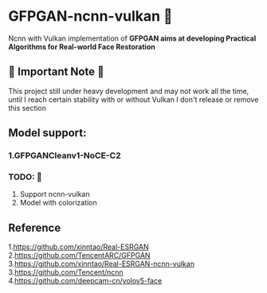 # GFPGAN-ncnn-vulkan :construction:

Ncnn with Vulkan implementation of **GFPGAN aims at developing Practical Algorithms for Real-world Face Restoration**

## :construction: Important Note :construction:
This project still under heavy development and may not work all the time, until I reach certain stability with or without Vulkan I don't release or remove this section

## Model support:  
### 1.GFPGANCleanv1-NoCE-C2

### TODO: :bookmark_tabs:
1. Support ncnn-vulkan  
2. Model with colorization

## Reference  
1.https://github.com/xinntao/Real-ESRGAN  
2.https://github.com/TencentARC/GFPGAN  
3.https://github.com/xinntao/Real-ESRGAN-ncnn-vulkan  
3.https://github.com/Tencent/ncnn  
4.https://github.com/deepcam-cn/yolov5-face  